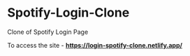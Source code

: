 # Spotify-Login-Clone
Clone of Spotify Login Page

To access the site - **https://login-spotify-clone.netlify.app/**
